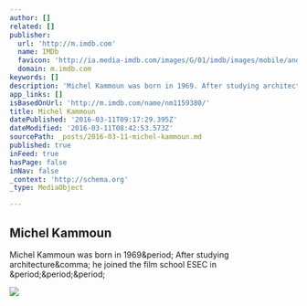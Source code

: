 ```yaml
---
author: []
related: []
publisher:
  url: 'http://m.imdb.com'
  name: IMDb
  favicon: 'http://ia.media-imdb.com/images/G/01/imdb/images/mobile/android-mobile-196x196-1358942022._CB361295825_.png'
  domain: m.imdb.com
keywords: []
description: 'Michel Kammoun was born in 1969. After studying architecture, he joined the film school ESEC in ...'
app_links: []
isBasedOnUrl: 'http://m.imdb.com/name/nm1159380/'
title: Michel Kammoun
datePublished: '2016-03-11T09:17:29.395Z'
dateModified: '2016-03-11T08:42:53.573Z'
sourcePath: _posts/2016-03-11-michel-kammoun.md
published: true
inFeed: true
hasPage: false
inNav: false
_context: 'http://schema.org'
_type: MediaObject

---
```

<article style=""><h1>Michel Kammoun</h1><p>Michel Kammoun was born in 1969&amp;period; After studying architecture&amp;comma; he joined the film school ESEC in &amp;period;&amp;period;&amp;period;</p><img src="http://ia.media-imdb.com/images/G/01/imdb/images/logos/imdb_fb_logo-1730868325._CB306318125_.png" /></article>
